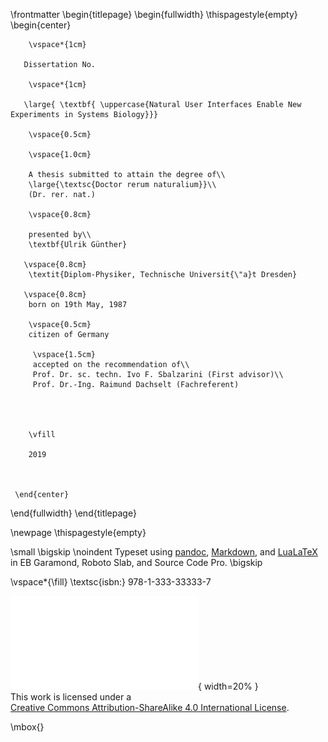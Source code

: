\frontmatter
\begin{titlepage}
\begin{fullwidth}
    \thispagestyle{empty}
    \begin{center}
    
        \vspace*{1cm}
        
       Dissertation No.
       
        \vspace*{1cm}
        
       \large{ \textbf{ \uppercase{Natural User Interfaces Enable New Experiments in Systems Biology}}}
        
        \vspace{0.5cm}
        
        \vspace{1.0cm}
 
        A thesis submitted to attain the degree of\\
        \large{\textsc{Doctor rerum naturalium}}\\ 
        (Dr. rer. nat.)
        
        \vspace{0.8cm}        
         
        presented by\\        
        \textbf{Ulrik Günther}
       
       \vspace{0.8cm}    
        \textit{Diplom-Physiker, Technische Universit{\"a}t Dresden}       
       
       \vspace{0.8cm}          
        born on 19th May, 1987
             
        \vspace{0.5cm}     
        citizen of Germany
        
         \vspace{1.5cm}
         accepted on the recommendation of\\
         Prof. Dr. sc. techn. Ivo F. Sbalzarini (First advisor)\\
         Prof. Dr.-Ing. Raimund Dachselt (Fachreferent)
       

        
        
        \vfill
  
        2019
        
 
 
     \end{center}
\end{fullwidth}
\end{titlepage} 

\newpage
\thispagestyle{empty}


\small
\bigskip
\noindent Typeset using [pandoc](https://www.pandoc.org), [Markdown](https://daringfireball.net/projects/markdown/), and [LuaLaTeX](http://www.luatex.org/) in EB Garamond, Roboto Slab, and Source Code Pro.
\bigskip

\vspace*{\fill}
\textsc{isbn:} 978-1-333-33333-7

![Creative Commons Logo Badge](./logos/cc-by-sa.pdf){ width=20% } \
This work is licensed under a \
[Creative Commons Attribution-ShareAlike 4.0 International License](https://creativecommons.org/licenses/by-sa/4.0/).


\mbox{}


